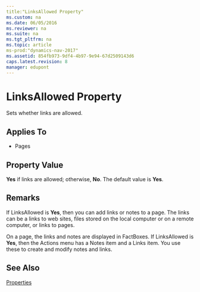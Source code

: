 ```yaml
---
title:"LinksAllowed Property"
ms.custom: na
ms.date: 06/05/2016
ms.reviewer: na
ms.suite: na
ms.tgt_pltfrm: na
ms.topic: article
ms-prod:"dynamics-nav-2017"
ms.assetid: 854fb973-9df4-4b97-9e94-67d2509143d6
caps.latest.revision: 8
manager: edupont
---
```

# LinksAllowed Property
Sets whether links are allowed.  
  
## Applies To  
  
-   Pages  
  
## Property Value  
 **Yes** if links are allowed; otherwise, **No**. The default value is **Yes**.  
  
## Remarks  
 If LinksAllowed is **Yes**, then you can add links or notes to a page. The links can be a links to web sites, files stored on the local computer or on a remote computer, or links to pages.  
  
 On a page, the links and notes are displayed in FactBoxes. If LinksAllowed is **Yes**, then the Actions menu has a Notes item and a Links item. You use these to create and modify notes and links.  
  
## See Also  
 [Properties](Properties.md)